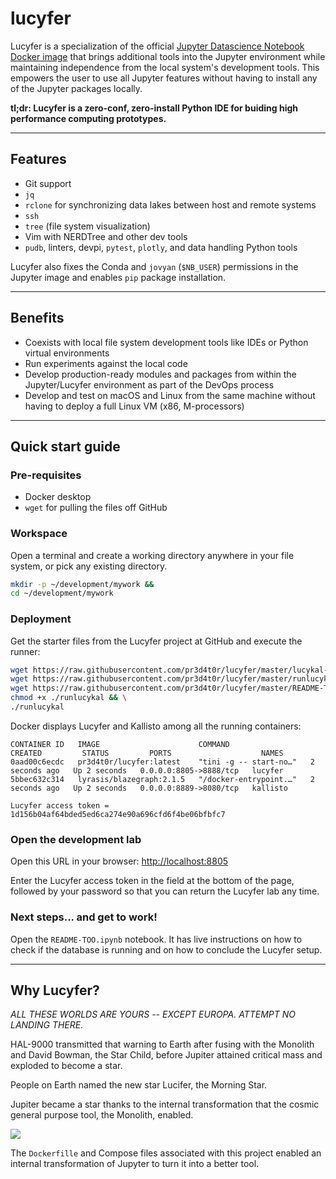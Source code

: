# lucyfer

Lucyfer is a specialization of the official [Jupyter Datascience Notebook Docker
image](https://hub.docker.com/r/jupyter/datascience-notebook/tags/) that brings
additional tools into the Jupyter environment while maintaining independence
from the local system's development tools.  This empowers the user to use all
Jupyter features without having to install any of the Jupyter packages locally.

**tl;dr:  Lucyfer is a zero-conf, zero-install Python IDE for buiding high
performance computing prototypes.**


---
## Features

- Git support
- `jq`
- `rclone` for synchronizing data lakes between host and remote systems
- `ssh`
- `tree` (file system visualization)
- Vim with NERDTree and other dev tools
- `pudb`, linters, devpi, `pytest`, `plotly`, and data handling Python tools

Lucyfer also fixes the Conda and `jovyan` (`$NB_USER`) permissions in the 
Jupyter image and enables `pip` package installation.


---
## Benefits

- Coexists with local file system development tools like IDEs or Python
  virtual environments
- Run experiments against the local code
- Develop production-ready modules and packages from within the Jupyter/Lucyfer
  environment as part of the DevOps process
- Develop and test on macOS and Linux from the same machine without having to
  deploy a full Linux VM (x86, M-processors)


---
## Quick start guide


### Pre-requisites

- Docker desktop
- `wget` for pulling the files off GitHub


### Workspace

Open a terminal and create a working directory anywhere in your file system, or
pick any existing directory.

```zsh
mkdir -p ~/development/mywork && 
cd ~/development/mywork
```


### Deployment

Get the starter files from the Lucyfer project at GitHub and execute the runner:

```zsh
wget https://raw.githubusercontent.com/pr3d4t0r/lucyfer/master/lucykal-compose.yaml && \
wget https://raw.githubusercontent.com/pr3d4t0r/lucyfer/master/runlucykal && \
wget https://raw.githubusercontent.com/pr3d4t0r/lucyfer/master/README-TOO.ipynb && \
chmod +x ./runlucykal && \
./runlucykal 

```

Docker displays Lucyfer and Kallisto among all the running containers:

```
CONTAINER ID   IMAGE                      COMMAND                  CREATED         STATUS         PORTS                    NAMES
0aad00c6ecdc   pr3d4t0r/lucyfer:latest    "tini -g -- start-no…"   2 seconds ago   Up 2 seconds   0.0.0.0:8805->8888/tcp   lucyfer
5bbec632c314   lyrasis/blazegraph:2.1.5   "/docker-entrypoint.…"   2 seconds ago   Up 2 seconds   0.0.0.0:8889->8080/tcp   kallisto

Lucyfer access token = 1d156b04af64bded5ed6ca274e90a696cfd6f4be06bfbfc7
```


### Open the development lab

Open this URL in your browser:  <a href='http://localhost:8805' target='_blank'>http://localhost:8805</a>

Enter the Lucyfer access token in the field at the bottom of the page, followed
by your password so that you can return the Lucyfer lab any time.


### Next steps... and get to work!

Open the `README-TOO.ipynb` notebook.  It has live instructions on how to check
if the database is running and on how to conclude the Lucyfer setup.


---
## Why Lucyfer?

_ALL THESE WORLDS ARE YOURS -- EXCEPT EUROPA.  ATTEMPT NO LANDING THERE._

HAL-9000 transmitted that warning to Earth after fusing with the Monolith and
David Bowman, the Star Child, before Jupiter attained critical mass and
exploded to become a star.

People on Earth named the new star Lucifer, the Morning Star.

Jupiter became a star thanks to the internal transformation that the cosmic 
general purpose tool, the Monolith, enabled.

<img src='https://pbs.twimg.com/media/EiWoMBsXgAAv-s2.jpg'>

The `Dockerfille` and Compose files associated with this project enabled an 
internal transformation of Jupyter to turn it into a better tool.

